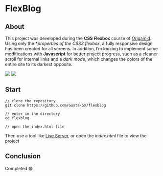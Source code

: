 # FlexBlog

## About
This project was developed during the **CSS Flexbox** course of [Origamid](https://www.origamid.com/). Using only the **properties of the **CSS3* flexbox**, a fully responsive design has been created for all screens. In addition, I’m looking to implement some modifications with **Javascript** for better project progress, such as a cleaner scroll for internal links and a *dark mode*, which changes the colors of the entire site to its darkest opposite.

<div>
  <img src="img/tela1.jpeg">
  <img src="img/tela2.jpeg">
</div>

## Start
```
// clone the repository
git clone https://github.com/Gusta-SX/flexblog

// enter in the directory
cd flexblog

// open the index.html file
```
Then use a tool like [Live Server](https://marketplace.visualstudio.com/items?itemName=ritwickdey.LiveServer), or open the *index.html* file to view the project


## Conclusion
Completed 🟢